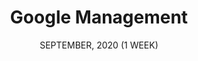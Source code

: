---
title: "Google Management"
date: "SEPTEMBER, 2020 (1 WEEK)"
team: "Team: 1"
desc: ""
square: ./GCal/cover.png
order: 4
worktype: "ux"
content: "index"
useTemplate: true
---